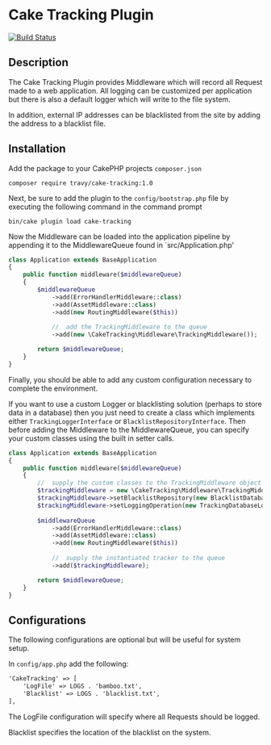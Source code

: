 # Cake Tracking Plugin

[![Build Status](https://travis-ci.org/travy/cake-tracking.svg?branch=develop)](https://travis-ci.org/travy/cake-tracking)

## Description

The Cake Tracking Plugin provides Middleware which will record all Request made to a web application.  All logging can
be customized per application but there is also a default logger which will write to the file system.

In addition, external IP addresses can be blacklisted from the site by adding the address to a blacklist file.

## Installation

Add the package to your CakePHP projects `composer.json`

```shell
composer require travy/cake-tracking:1.0
```

Next, be sure to add the plugin to the `config/bootstrap.php` file by executing the following command in the command prompt

```shell
bin/cake plugin load cake-tracking
```

Now the Middleware can be loaded into the application pipeline by appending it to the MiddlewareQueue found in
`src/Application.php'

```php
class Application extends BaseApplication
{
    public function middleware($middlewareQueue)
    {
        $middlewareQueue
            ->add(ErrorHandlerMiddleware::class)
            ->add(AssetMiddleware::class)
            ->add(new RoutingMiddleware($this))
                
            //  add the TrackingMiddleware to the queue
            ->add(new \CakeTracking\Middleware\TrackingMiddleware());

        return $middlewareQueue;
    }
}
```

Finally, you should be able to add any custom configuration necessary to complete the environment.

If you want to use a custom Logger or blacklisting solution (perhaps to store data in a database)
then you just need to create a class which implements either `TrackingLoggerInterface` or `BlacklistRepositoryInterface`.
Then before adding the Middleware to the MiddlewareQueue, you can specify your custom classes
using the built in setter calls.

```php
class Application extends BaseApplication
{
    public function middleware($middlewareQueue)
    {
        //  supply the custom classes to the TrackingMiddleware object
        $trackingMiddleware = new \CakeTracking\Middleware\TrackingMiddleware();
        $trackingMiddleware->setBlacklistRepository(new BlacklistDatabaseRepository($configs));
        $trackingMiddleware->setLoggingOperation(new TrackingDatabaseLoggin($configs));
    
        $middlewareQueue
            ->add(ErrorHandlerMiddleware::class)
            ->add(AssetMiddleware::class)
            ->add(new RoutingMiddleware($this))
                
            //  supply the instantiated tracker to the queue
            ->add($trackingMiddleware);

        return $middlewareQueue;
    }
}
```

##  Configurations

The following configurations are optional but will be useful for system setup.

In `config/app.php` add the following:

```txt
'CakeTracking' => [
    'LogFile' => LOGS . 'bamboo.txt',
    'Blacklist' => LOGS . 'blacklist.txt',
],
```

The LogFile configuration will specify where all Requests should be logged.

Blacklist specifies the location of the blacklist on the system.
